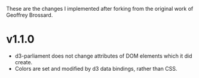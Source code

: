 These are the changes I implemented after forking from the original work of Geoffrey Brossard.

# v1.1.0

- d3-parliament does not change attributes of DOM elements which it did create.
- Colors are set and modified by d3 data bindings, rather than CSS.
